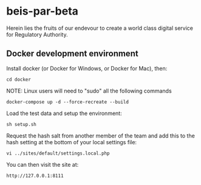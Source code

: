 # beis-par-beta

Herein lies the fruits of our endevour to create a world class digital service for Regulatory Authority.

## Docker development environment

Install docker (or Docker for Windows, or Docker for Mac), then:

    cd docker
    
NOTE: Linux users will need to "sudo" all the following commands

    docker-compose up -d --force-recreate --build
	
Load the test data and setup the environment:

    sh setup.sh
    
Request the hash salt from another member of the team and add this to the hash setting at the bottom of your local settings file:

    vi ../sites/default/settings.local.php
    
You can then visit the site at:

    http://127.0.0.1:8111





